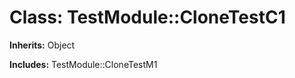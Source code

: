 # Class: TestModule::CloneTestC1
**Inherits:** Object
    
**Includes:** TestModule::CloneTestM1
  




